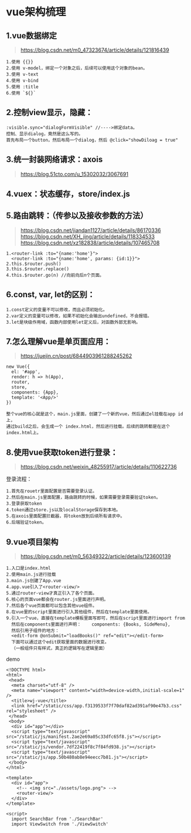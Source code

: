 # vue架构梳理

## 1.vue数据绑定

>https://blog.csdn.net/m0_47323674/article/details/121816439

	1.使用 {{}}
	2.使用 v-model，绑定一个对象之后，后续可以使用这个对象的bean。
	3.使用 v-text
	4.使用 v-bind
	5.使用 :title
	6.使用 `${}`

## 2.控制view显示，隐藏：

	:visible.sync="dialogFormVisible" //---->绑定data。
    控制、显示dialog，竟然是这么写的。
    首先布局一个button，然后布局一个dialog，然后 @click="showDiloag = true"

## 3.统一封装网络请求：axois

>https://blog.51cto.com/u_15302032/3067691

## 4.vuex：状态缓存，store/index.js

## 5.路由跳转：（传参以及接收参数的方法）

  >https://blog.csdn.net/jiandan1127/article/details/86170336
  >https://blog.csdn.net/XH_jing/article/details/118334533
  >https://blog.csdn.net/xz182838/article/details/107465708
	
	1.<router-link :to="{name:'home'}"> 
	  <router-link :to="{name:'home', params: {id:1}}">  
	2.this.$router.push()
	3.this.$router.replace()
	4.this.$router.go(n) //向前向后n个页面。

## 6.const, var, let的区别：

	1.const定义的变量不可以修改，而且必须初始化。
	2.var定义的变量可以修改，如果不初始化会输出undefined，不会报错。
	3.let是块级作用域，函数内部使用let定义后，对函数外部无影响。 

## 7.怎么理解vue是单页面应用：

>https://juejin.cn/post/6844903961288245262


	new Vue({
	  el: '#app',
	  render: h => h(App),
	  router,
	  store,
	  components: {App},
	  template: '<App/>'
	})

	整个vue的核心就是这个，main.js里面，创建了一个新的vue，然后通过el挂载在app id上，
	通过build之后，会生成一个 index.html，然后进行挂载。后续的跳转都是在这个index.html上。


## 8.使用vue获取token进行登录：

>https://blog.csdn.net/weixin_48255917/article/details/110622736


登录流程：

	1.首先在rouetr里面配置是否需要登录认证。
	2.然后在main.js里面配置，路由跳转的时候，如果需要登录需要验证token。
	3.登录获取token
	4.token通过store.js以及localStorage保存到本地。
	5.在axois里面配置拦截器，将token放到后续所有请求中。
	6.后端验证token。


## 9.vue项目架构

>https://blog.csdn.net/m0_56349322/article/details/123600139

	1.入口是index.html
	2.使用main.js进行挂载
	3.main.js创建了App.vue
	4.app.vue引入了<router-view/>
	5.通过router-view才真正引入了各个页面。
	6.核心的页面vue都会在router.js里面进行声明。
	7.然后各个vue页面都可以包含其他vue组件。
	8.在vue里的script里面进行引入其他组件，然后在template里面使用。
	9.引入一个vue，直接在template模板里面写即可，然后在script里面进行import from
	  然后在components里面进行声明：    components: {Books, SideMenu},
	  然后引用子组件的地方：
	  <edit-form @onSubmit="loadBooks()" ref="edit"></edit-form>
	  下面可以通过这个edit获取里面的数据进行改变。
	  （一般组件只有样式，真正的逻辑写在逻辑里面）

demo

	<!DOCTYPE html>
	<html>
	 <head>
	  <meta charset="utf-8" />
	  <meta name="viewport" content="width=device-width,initial-scale=1" />
	  <title>wj-vue</title>
	  <link href="/static/css/app.f3139533f7f70daf82ad391af90e47b3.css" rel="stylesheet" />
	 </head>
	 <body>
	  <div id="app"></div>
	  <script type="text/javascript" src="/static/js/manifest.2ae2e69a05c33dfc65f8.js"></script>
	  <script type="text/javascript" src="/static/js/vendor.7df22419f8c7f84fd938.js"></script>
	  <script type="text/javascript" src="/static/js/app.50b480ab8e94eecc7b81.js"></script>
	 </body>
	</html>
	
	<template>
	  <div id="app">
	    <!-- <img src="./assets/logo.png"> -->
	    <router-view/>
	  </div>
	</template>
	
	<script>
	  import SearchBar from './SearchBar'
	  import ViewSwitch from './ViewSwitch'